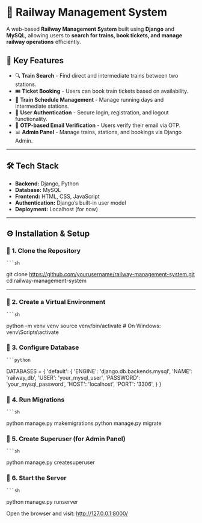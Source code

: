 # 🚆 Railway Management System

A web-based **Railway Management System** built using **Django** and **MySQL**, allowing users to **search for trains, book tickets, and manage railway operations** efficiently.

## 📌 **Key Features**
- 🔍 **Train Search** - Find direct and intermediate trains between two stations.
- 🎟️ **Ticket Booking** - Users can book train tickets based on availability.
- 📅 **Train Schedule Management** - Manage running days and intermediate stations.
- 🔐 **User Authentication** - Secure login, registration, and logout functionality.
- 📧 **OTP-based Email Verification** - Users verify their email via OTP.
- 📊 **Admin Panel** - Manage trains, stations, and bookings via Django Admin.

---

## 🛠️ **Tech Stack**
- **Backend:** Django, Python
- **Database:** MySQL
- **Frontend:** HTML, CSS, JavaScript
- **Authentication:** Django’s built-in user model
- **Deployment:** Localhost (for now)

---

## ⚙️ **Installation & Setup**
### 🔹 **1. Clone the Repository**
    ```sh
git clone https://github.com/yourusername/railway-management-system.git
cd railway-management-system

---

### 🔹 **2. Create a Virtual Environment**
    ```sh
python -m venv venv
source venv/bin/activate  # On Windows: venv\Scripts\activate

### 🔹 **3. Configure Database**
    ```python
DATABASES = {
    'default': {
        'ENGINE': 'django.db.backends.mysql',
        'NAME': 'railway_db',
        'USER': 'your_mysql_user',
        'PASSWORD': 'your_mysql_password',
        'HOST': 'localhost',
        'PORT': '3306',
     }
}

### 🔹 **4. Run Migrations**
    ```sh
python manage.py makemigrations
python manage.py migrate

### 🔹 **5.  Create Superuser (for Admin Panel)**
    ```sh
python manage.py createsuperuser

### 🔹 **6.   Start the Server**
    ```sh
python manage.py runserver

Open the browser and visit: http://127.0.0.1:8000/



